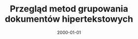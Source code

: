 ---
# Documentation: https://wowchemy.com/docs/managing-content/

title: Przegląd metod grupowania dokumentów hipertekstowych
subtitle: ''
summary: ''
authors:
- kazienko
- Piotr Prusiewicz
tags: []
categories: []
date: '2000-01-01'
lastmod: 2022-10-07T05:47:32Z
featured: false
draft: false

# Featured image
# To use, add an image named `featured.jpg/png` to your page's folder.
# Focal points: Smart, Center, TopLeft, Top, TopRight, Left, Right, BottomLeft, Bottom, BottomRight.
image:
  caption: ''
  focal_point: ''
  preview_only: false

# Projects (optional).
#   Associate this post with one or more of your projects.
#   Simply enter your project's folder or file name without extension.
#   E.g. `projects = ["internal-project"]` references `content/project/deep-learning/index.md`.
#   Otherwise, set `projects = []`.
projects: []
publishDate: '2022-10-07T05:47:31.068985Z'
publication_types:
- '4'
abstract: ''
publication: ''
---